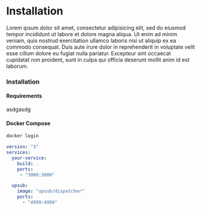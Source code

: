 # Installation

Lorem ipsum dolor sit amet, consectetur adipisicing elit, sed do eiusmod tempor incididunt ut labore et dolore magna aliqua. Ut enim ad minim veniam, quis nostrud exercitation ullamco laboris nisi ut aliquip ex ea commodo consequat. Duis aute irure dolor in reprehenderit in voluptate velit esse cillum dolore eu fugiat nulla pariatur. Excepteur sint occaecat cupidatat non proident, sunt in culpa qui officia deserunt mollit anim id est laborum.

### Installation

#### Requirements

asdgasdg

#### Docker Compose

```sh
docker login
```

```yaml
version: "3"
services:
  your-service:
    build: .
    ports:
     - "3000:3000"

  upsub:
    image: "upsub/dispatcher"
    ports:
      - "4999:4999"
```
